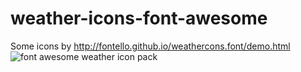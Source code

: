 # weather-icons-font-awesome
Some icons by http://fontello.github.io/weathercons.font/demo.html 
![font awesome weather icon pack](https://github.com/Hvitrevs/weather-icons-font-awesome/assets/134542496/e8dfc64b-a01a-472d-9043-eea506a02b95)
